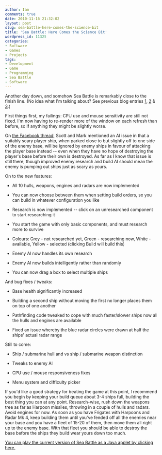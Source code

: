 ```yaml
---
author: Ian
comments: true
date: 2010-11-16 21:32:02
layout: post
slug: sea-battle-here-comes-the-science-bit
title: 'Sea Battle: Here Comes the Science Bit'
wordpress_id: 11325
categories:
- Software
- Games
- Projects
tags:
- Development
- Game
- Programming
- Sea Battle
- Software
---
```


Another day down, and somehow Sea Battle is remarkably close to the finish line.  (No idea what I'm talking about?  See previous blog entries [1](http://www.onlydreaming.net/blog/game-idea-spam-time), [2](http://www.onlydreaming.net/blog/sea-battle-now-with-more-processing) & [3](http://www.onlydreaming.net/blog/sea-battle-thats-what-guns-are-for).)

First things first, my failings: CPU use and mouse sensitivity are still not fixed.  I'm now having to re-render more of the window on each refresh than before, so if anything they might be slightly worse.

On [the Facebook thread](http://www.facebook.com/notes/ian-renton/sea-battle-thats-what-guns-are-for/500597827278), Scott and Mark mentioned an AI issue in that a suitably scary player ship, when parked close to but slightly off to one side of the enemy base, will be ignored by enemy ships in favour of attacking the player base instead -- even when they have no hope of destroying the player's base before their own is destroyed.  As far as I know that issue is still there, though improved enemy research and build AI should mean the enemy is pumping out ships just as scary as yours.

On to the new features:

	
  * All 10 hulls, weapons, engines and radars are now implemented

	
  * You can now choose between them when setting build orders, so you can build in whatever configuration you like

	
  * Research is now implemented -- click on an unresearched component to start researching it

	
  * You start the game with only basic components, and must research more to survive

	
  * Colours: Grey - not researched yet, Green - researching now, White - available, Yellow - selected (clicking Build will build this)

	
  * Enemy AI now handles its own research

	
  * Enemy AI now builds intelligently rather than randomly

	
  * You can now drag a box to select multiple ships
  

And bug fixes / tweaks:

	
  * Base health significantly increased

	
  * Building a second ship without moving the first no longer places them on top of one another

	
  * Pathfinding code tweaked to cope with much faster/slower ships now all the hulls and engines are available

	
  * Fixed an issue whereby the blue radar circles were drawn at half the ships' actual radar range

  

Still to come:

	
  * Ship / submarine hull and vs ship / submarine weapon distinction

	
  * Tweaks to enemy AI

	
  * CPU use / mouse responsiveness fixes

	
  * Menu system and difficulty picker

  

If you'd like a good strategy for beating the game at this point, I recommend you begin by keeping your build queue about 3-4 ships full, building the best thing you can at any point.  Research-wise, rush down the weapons tree as far as Harpoon missiles, throwing in a couple of hulls and radars.  Avoid engines for now.  As soon as you have Frigates with Harpoons and Radar Mk 4, keep building them until you've fended off all the enemies near your base and you have a fleet of 15-20 of them, then move them all right up to the enemy base.  With that fleet you should be able to destroy the base before the ships they build wear yours down too much.

[You can play the current version of Sea Battle as a Java applet by clicking here.](http://www.onlydreaming.net/files/Sea_Battle/)
